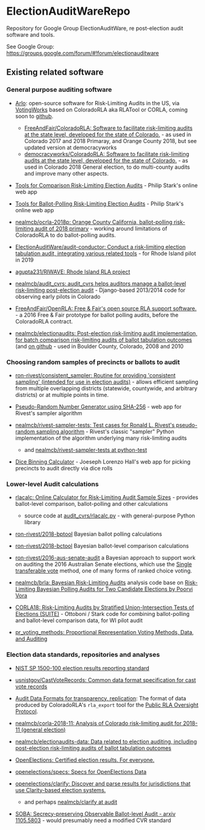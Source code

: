# ElectionAuditWareRepo
Repository for Google Group ElectionAuditWare, re post-election audit software and tools.

See Google Group:
    https://groups.google.com/forum/#!forum/electionauditware

## Existing related software

### General purpose auditing software

* [Arlo](https://voting.works/rla/): open-source software for Risk-Limiting Audits in the US, via [VotingWorks](https://voting.works) based on ColoradoRLA aka RLATool or CORLA, coming soon to [github](https://github.com/votingworks). 
  * [FreeAndFair/ColoradoRLA: Software to facilitate risk-limiting audits at the state level, developed for the state of Colorado.](https://github.com/FreeAndFair/ColoradoRLA) - as used in Colorado 2017 and 2018 Primaray, and Orange County 2018, but see updated version at democracyworks 
  * [democracyworks/ColoradoRLA: Software to facilitate risk-limiting audits at the state level, developed for the state of Colorado.](https://github.com/democracyworks/ColoradoRLA) - as used in Colorado 2018 General election, to do multi-county audits and improve many other aspects.
* [Tools for Comparison Risk-Limiting Election Audits](https://www.stat.berkeley.edu/~stark/Vote/auditTools.htm) - Philip Stark's online web app
* [Tools for Ballot-Polling Risk-Limiting Election Audits](https://www.stat.berkeley.edu/~stark/Vote/ballotPollTools.htm) - Philip Stark's online web app

* [nealmcb/ocrla-2018p: Orange County California, ballot-polling risk-limiting audit of 2018 primary](https://github.com/nealmcb/ocrla-2018p) - working around limitations of ColoradoRLA to do ballot-polling audits.

* [ElectionAuditWare/audit-conductor: Conduct a risk-limiting election tabulation audit, integrating various related tools](https://github.com/ElectionAuditWare/audit-conductor) - for Rhode Island pilot in 2019
* [agupta231/RIWAVE: Rhode Island RLA project](https://github.com/agupta231/RIWAVE)
* [nealmcb/audit_cvrs: audit_cvrs helps auditors manage a ballot-level risk-limiting post-election audit](https://github.com/nealmcb/audit_cvrs) - Django-based 2013/2014 code for observing early pilots in Colorado  
* [FreeAndFair/OpenRLA: Free & Fair's open source RLA support software.](https://github.com/FreeAndFair/OpenRLA) - a 2016 Free & Fair prototype for ballot polling audits, before the ColoradoRLA contract.
* [nealmcb/electionaudits: Post-election risk-limiting audit implementation, for batch comparison risk-limiting audits of ballot tabulation outcomes](http://bcn.boulder.co.us/~neal/electionaudits/) (and [on github](https://github.com/nealmcb/electionaudits) - used in Boulder County, Colorado, 2008 and 2010

### Choosing random samples of precincts or ballots to audit

* [ron-rivest/consistent_sampler: Routine for providing 'consistent sampling' (intended for use in election audits)](https://github.com/ron-rivest/consistent_sampler) - allows efficient sampling from multiple overlapping districts (statewide, countywide, and arbitrary districts) or at multiple points in time.

* [Pseudo-Random Number Generator using SHA-256](https://www.stat.berkeley.edu/~stark/Java/Html/sha256Rand.htm) - web app for Rivest's sampler algorithm

* [nealmcb/rivest-sampler-tests: Test cases for Ronald L. Rivest's pseudo-random sampling algorithm](https://github.com/nealmcb/rivest-sampler-tests) - Rivest's classic "sampler" Python implementation of the algorithm underlying many risk-limiting audits
  * and [nealmcb/rivest-sampler-tests at python-test](https://github.com/nealmcb/rivest-sampler-tests/tree/python-test)

* [Dice Binning Calculator](https://www.josephhall.org/dicebins.php) - Joeseph Lorenzo Hall's web app for picking precincts to audit directly via dice rolls


### Lower-level Audit calculations
* [rlacalc: Online Calculator for Risk-Limiting Audit Sample Sizes](http://bcn.boulder.co.us/~neal/electionaudits/rlacalc.html) - provides ballot-level comparison, ballot-polling and other calculations
  * source code at [audit_cvrs/rlacalc.py](https://github.com/nealmcb/audit_cvrs/blob/ballot-polling/audit_cvrs/rlacalc.py) - with general-purpose Python library
* [ron-rivest/2018-bptool](https://github.com/ron-rivest/2018-bptool) Bayesian ballot polling calculations
* [ron-rivest/2018-bctool](https://github.com/ron-rivest/2018-bctool) Bayesian ballot-level comparison calculations
* [ron-rivest/2016-aus-senate-audit](https://github.com/ron-rivest/2016-aus-senate-audit) a Bayesian approach to support work on auditing the 2016 Australian Senate elections, which use the [Single transferable vote](https://en.wikipedia.org/wiki/Single_transferable_vote) method, one of many forms of ranked choice voting.
* [nealmcb/brla: Bayesian Risk-Limiting Audits](https://github.com/nealmcb/brla) analysis code base on [Risk-Limiting Bayesian Polling Audits for Two Candidate Elections by Poorvi Vora](http://arxiv.org/abs/1902.00999)

* [CORLA18: Risk-Limiting Audits by Stratified Union-Intersection Tests of Elections (SUITE)](https://github.com/pbstark/CORLA18) - Ottoboni / Stark code for combining ballot-polling and ballot-level comparison data, for WI pilot audit
* [pr_voting_methods: Proportional Representation Voting Methods, Data, and Auditing](https://github.com/nealmcb/pr_voting_methods)


### Election data standards, repositories and analyses
* [NIST SP 1500-100 election results reporting standard](https://www.nist.gov/itl/voting/interoperability/election-results-reporting-cdf)
* [usnistgov/CastVoteRecords: Common data format specification for cast vote records](https://github.com/usnistgov/CastVoteRecords)

* [Audit Data Formats for transparency, replication](https://github.com/democracyworks/ColoradoRLA/blob/master/docs/26_export_manual.md): The format of data produced by ColoradoRLA's `rla_export` tool for the [Public RLA Oversight Protocol](http://bcn.boulder.co.us/~neal/elections/PublicRLAOversightProtocol.pdf).
* [nealmcb/corla-2018-11: Analysis of Colorado risk-limiting audit for 2018-11 (general election)](https://github.com/nealmcb/corla-2018-11)

* [nealmcb/electionaudits-data: Data related to election auditing, including post-election risk-limiting audits of ballot tabulation outcomes](https://github.com/nealmcb/electionaudits-data)
* [OpenElections: Certified election results. For everyone.](http://www.openelections.net/)
* [openelections/specs: Specs for OpenElections Data](https://github.com/openelections/specs)
* [openelections/clarify: Discover and parse results for jurisdictions that use Clarity-based election systems.](https://github.com/openelections/clarify)
  * and perhaps [nealmcb/clarify at audit](https://github.com/nealmcb/clarify/tree/audit)

* [SOBA: Secrecy-preserving Observable Ballot-level Audit - arxiv 1105.5803](https://arxiv.org/abs/1105.5803) - would presumably need a modified CVR standard
